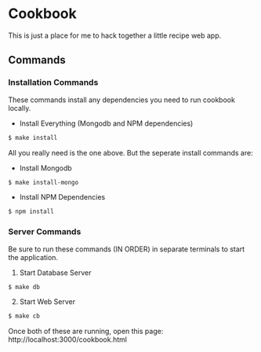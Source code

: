 Cookbook
========

This is just a place for me to hack together a little recipe web app.

## Commands

### Installation Commands

These commands install any dependencies you need to run cookbook locally.

- Install Everything (Mongodb and NPM dependencies)

```bash
$ make install
```

All you really need is the one above. But the seperate install commands are:

- Install Mongodb

```bash
$ make install-mongo
```

- Install NPM Dependencies

```bash
$ npm install
```

### Server Commands

Be sure to run these commands (IN ORDER) in separate terminals to start the application.

1. Start Database Server

```bash
$ make db
```

2. Start Web Server

```bash
$ make cb
```

Once both of these are running, open this page: http://localhost:3000/cookbook.html
